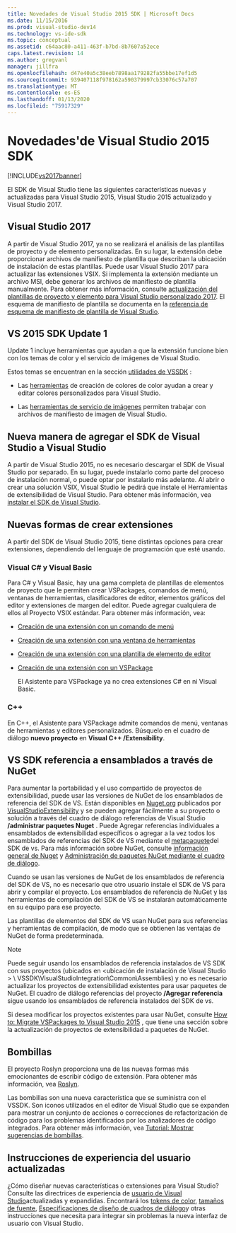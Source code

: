 ```yaml
---
title: Novedades de Visual Studio 2015 SDK | Microsoft Docs
ms.date: 11/15/2016
ms.prod: visual-studio-dev14
ms.technology: vs-ide-sdk
ms.topic: conceptual
ms.assetid: c64aac80-a411-463f-b7bd-8b7607a52ece
caps.latest.revision: 14
ms.author: gregvanl
manager: jillfra
ms.openlocfilehash: d47e40a5c38eeb7898aa179282fa55bbe17ef1d5
ms.sourcegitcommit: 939407118f978162a590379997cb33076c57a707
ms.translationtype: MT
ms.contentlocale: es-ES
ms.lasthandoff: 01/13/2020
ms.locfileid: "75917329"
---
```

# <a name="what39s-new-in-the-visual-studio-2015-sdk"></a>Novedades&#39;de Visual Studio 2015 SDK
[!INCLUDE[vs2017banner](../includes/vs2017banner.md)]

El SDK de Visual Studio tiene las siguientes características nuevas y actualizadas para Visual Studio 2015, Visual Studio 2015 actualizado y Visual Studio 2017.

## <a name="visual-studio-2017"></a>Visual Studio 2017

A partir de Visual Studio 2017, ya no se realizará el análisis de las plantillas de proyecto y de elemento personalizadas. En su lugar, la extensión debe proporcionar archivos de manifiesto de plantilla que describan la ubicación de instalación de estas plantillas. Puede usar Visual Studio 2017 para actualizar las extensiones VSIX. Si implementa la extensión mediante un archivo MSI, debe generar los archivos de manifiesto de plantilla manualmente. Para obtener más información, consulte [actualización del plantillas de proyecto y elemento para Visual Studio personalizado 2017](/visualstudio/extensibility/upgrading-custom-project-and-item-templates-for-visual-studio-2017?view=vs-2015). El esquema de manifiesto de plantilla se documenta en la [referencia de esquema de manifiesto de plantilla de Visual Studio](/visualstudio/extensibility/visual-studio-template-manifest-schema-reference).

## <a name="vs-2015-sdk-update-1"></a>VS 2015 SDK Update 1
 Update 1 incluye herramientas que ayudan a que la extensión funcione bien con los temas de color y el servicio de imágenes de Visual Studio.

 Estos temas se encuentran en la sección [utilidades de VSSDK](../extensibility/internals/vssdk-utilities.md) :

- Las [herramientas](../extensibility/internals/color-theming-tools.md) de creación de colores de color ayudan a crear y editar colores personalizados para Visual Studio.

- Las [herramientas de servicio de imágenes](../extensibility/internals/image-service-tools.md) permiten trabajar con archivos de manifiesto de imagen de Visual Studio.

## <a name="new-way-to-add-the-visual-studio-sdk-to-visual-studio"></a>Nueva manera de agregar el SDK de Visual Studio a Visual Studio
 A partir de Visual Studio 2015, no es necesario descargar el SDK de Visual Studio por separado. En su lugar, puede instalarlo como parte del proceso de instalación normal, o puede optar por instalarlo más adelante. Al abrir o crear una solución VSIX, Visual Studio le pedirá que instale el Herramientas de extensibilidad de Visual Studio. Para obtener más información, vea [instalar el SDK de Visual Studio](../extensibility/installing-the-visual-studio-sdk.md).

## <a name="new-ways-of-creating-extensions"></a>Nuevas formas de crear extensiones
 A partir del SDK de Visual Studio 2015, tiene distintas opciones para crear extensiones, dependiendo del lenguaje de programación que esté usando.

### <a name="visual-c-and-visual-basic"></a>Visual C# y Visual Basic
 Para C# y Visual Basic, hay una gama completa de plantillas de elementos de proyecto que le permiten crear VSPackages, comandos de menú, ventanas de herramientas, clasificadores de editor, elementos gráficos del editor y extensiones de margen del editor. Puede agregar cualquiera de ellos al Proyecto VSIX estándar. Para obtener más información, vea:

- [Creación de una extensión con un comando de menú](../extensibility/creating-an-extension-with-a-menu-command.md)

- [Creación de una extensión con una ventana de herramientas](../extensibility/creating-an-extension-with-a-tool-window.md)

- [Creación de una extensión con una plantilla de elemento de editor](../extensibility/creating-an-extension-with-an-editor-item-template.md)

- [Creación de una extensión con un VSPackage](../extensibility/creating-an-extension-with-a-vspackage.md)

     El Asistente para VSPackage ya no crea extensiones C# en ni Visual Basic.

### <a name="c"></a>C++
 En C++, el Asistente para VSPackage admite comandos de menú, ventanas de herramientas y editores personalizados. Búsquelo en el cuadro de diálogo **nuevo proyecto** en **Visual C++ /Extensibility**.

## <a name="vs-sdk-reference-assemblies-via-nuget"></a>VS SDK referencia a ensamblados a través de NuGet
 Para aumentar la portabilidad y el uso compartido de proyectos de extensibilidad, puede usar las versiones de NuGet de los ensamblados de referencia del SDK de VS.  Están disponibles en [Nuget.org](https://www.nuget.org/) publicados por [VisualStudioExtensibility](https://www.nuget.org/profiles/VisualStudioExtensibility) y se pueden agregar fácilmente a su proyecto o solución a través del cuadro de diálogo referencias de Visual Studio **/administrar paquetes Nuget** . Puede Agregar referencias individuales a ensamblados de extensibilidad específicos o agregar a la vez todos los ensamblados de referencias del SDK de VS mediante el [metapaquete](https://www.nuget.org/packages/VSSDK_Reference_Assemblies)del SDK de vs. Para más información sobre NuGet, consulte [información general de Nuget](/nuget/) y [Administración de paquetes NuGet mediante el cuadro de diálogo](/nuget/consume-packages/install-use-packages-visual-studio).

 Cuando se usan las versiones de NuGet de los ensamblados de referencia del SDK de VS, no es necesario que otro usuario instale el SDK de VS para abrir y compilar el proyecto.  Los ensamblados de referencia de NuGet y las herramientas de compilación del SDK de VS se instalarán automáticamente en su equipo para ese proyecto.

 Las plantillas de elementos del SDK de VS usan NuGet para sus referencias y herramientas de compilación, de modo que se obtienen las ventajas de NuGet de forma predeterminada.

> [!NOTE]
> Puede seguir usando los ensamblados de referencia instalados de VS SDK con sus proyectos (ubicados en \<ubicación de instalación de Visual Studio > \ VSSDK\VisualStudioIntegration\Common\Assemblies) y no es necesario actualizar los proyectos de extensibilidad existentes para usar paquetes de NuGet.  El cuadro de diálogo referencias del proyecto **/Agregar referencia** sigue usando los ensamblados de referencia instalados del SDK de vs.
>
> Si desea modificar los proyectos existentes para usar NuGet, consulte [How to: Migrate VSPackages to Visual Studio 2015](../extensibility/how-to-migrate-extensibility-projects-to-visual-studio-2015.md) , que tiene una sección sobre la actualización de proyectos de extensibilidad a paquetes de NuGet.

## <a name="light-bulbs"></a>Bombillas
 El proyecto Roslyn proporciona una de las nuevas formas más emocionantes de escribir código de extensión. Para obtener más información, vea [Roslyn](https://github.com/dotnet/Roslyn).

 Las bombillas son una nueva característica que se suministra con el VSSDK. Son iconos utilizados en el editor de Visual Studio que se expanden para mostrar un conjunto de acciones o correcciones de refactorización de código para los problemas identificados por los analizadores de código integrados. Para obtener más información, vea [Tutorial: Mostrar sugerencias de bombillas](../extensibility/walkthrough-displaying-light-bulb-suggestions.md).

## <a name="updated-user-experience-guidelines"></a>Instrucciones de experiencia del usuario actualizadas
 ¿Cómo diseñar nuevas características o extensiones para Visual Studio? Consulte las directrices de experiencia de [usuario de Visual Studio](../extensibility/ux-guidelines/visual-studio-user-experience-guidelines.md)actualizadas y expandidas.  Encontrará los [tokens de color](../extensibility/ux-guidelines/shared-colors-for-visual-studio.md), [tamaños de fuente](../extensibility/ux-guidelines/fonts-and-formatting-for-visual-studio.md), [Especificaciones de diseño de cuadros de diálogo](../extensibility/ux-guidelines/layout-for-visual-studio.md)y otras instrucciones que necesita para integrar sin problemas la nueva interfaz de usuario con Visual Studio.
